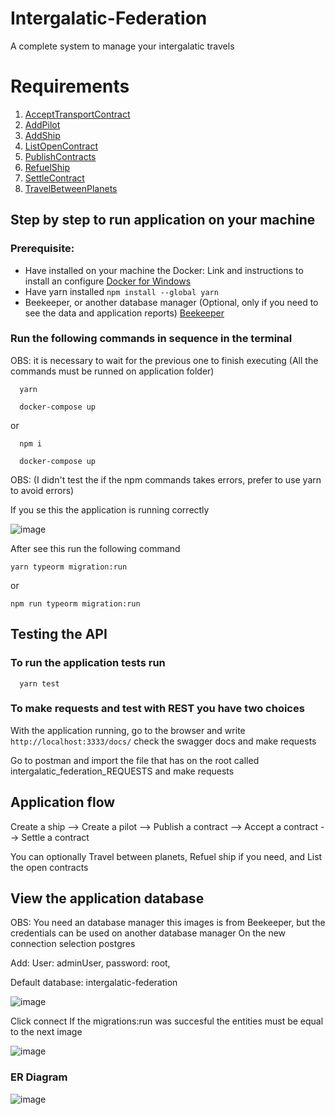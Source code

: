 # Intergalatic-Federation
A complete system to manage your intergalatic travels

# Requirements
1. [AcceptTransportContract](./requirements/acceptTransportContract.md)
2. [AddPilot](./requirements/addPilot.md)
3. [AddShip](./requirements/addShip.md)
4. [ListOpenContract](./requirements/listOpenContracts.md)
5. [PublishContracts](./requirements/publishContract.md)
6. [RefuelShip](./requirements/refuelShip.md)
7. [SettleContract](./requirements/settleContract.md)
8. [TravelBetweenPlanets](./requirements/travelBetweenPlanets.md)

## Step by step to run application on your machine
### Prerequisite:
  * Have installed on your machine the Docker: Link and instructions to install an configure [Docker for Windows](https://docs.docker.com/desktop/windows/install/)
  * Have yarn installed `npm install --global yarn`
  * Beekeeper, or another database manager (Optional, only if you need to see the data and application reports) [Beekeeper](https://www.beekeeperstudio.io/)

### Run the following commands in sequence in the terminal 
OBS: it is necessary to wait for the previous one to finish executing (All the commands must be runned on application folder)

```shell
  yarn
  
  docker-compose up
```
or

```shell
  npm i
  
  docker-compose up
``` 
OBS: (I didn't test the if the npm commands takes errors, prefer to use yarn to avoid errors)

If you se this the application is running correctly

![image](https://user-images.githubusercontent.com/50158294/160213579-986df38b-27e1-483a-97bf-634ff3b17f73.png)

After see this run the following command

`yarn typeorm migration:run`

or

`npm run typeorm migration:run`

## Testing the API
### To run the application tests run
```shell
  yarn test
```

### To make requests and test with REST you have two choices
With the application running, go to the browser and write `http://localhost:3333/docs/` check the swagger docs and make requests

Go to postman and import the file that has on the root called intergalatic_federation_REQUESTS and make requests

## Application flow
Create a ship --> Create a pilot --> Publish a contract --> Accept a contract --> Settle a contract

You can optionally Travel between planets, Refuel ship if you need, and List the open contracts

## View the application database
OBS: You need an database manager this images is from Beekeeper, but the credentials can be used on another database manager
On the new connection selection postgres

Add:
User: adminUser, 
password: root, 

Default database: intergalatic-federation

![image](https://user-images.githubusercontent.com/50158294/160209498-621fbc07-b167-4c6a-aba6-6d4031c52e29.png)

Click connect
If the migrations:run was succesful the entities must be equal to the next image

![image](https://user-images.githubusercontent.com/50158294/160209732-708de984-0a67-4de5-ac3c-b08724b622ad.png)

### ER Diagram

![image](https://user-images.githubusercontent.com/50158294/160210581-9f99b12e-2871-413c-aad0-a662b6de6387.png)

